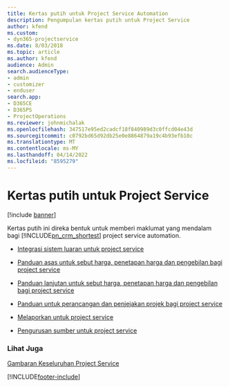 ```yaml
---
title: Kertas putih untuk Project Service Automation
description: Pengumpulan kertas putih untuk Project Service
author: kfend
ms.custom:
- dyn365-projectservice
ms.date: 8/03/2018
ms.topic: article
ms.author: kfend
audience: Admin
search.audienceType:
- admin
- customizer
- enduser
search.app:
- D365CE
- D365PS
- ProjectOperations
ms.reviewer: johnmichalak
ms.openlocfilehash: 347517e95ed2cadcf18f840989d3c0ffcd04e43d
ms.sourcegitcommit: c0792bd65d92db25e0e8864879a19c4b93efb10c
ms.translationtype: MT
ms.contentlocale: ms-MY
ms.lasthandoff: 04/14/2022
ms.locfileid: "8595279"
---
```

# <a name="white-papers-for-project-service"></a>Kertas putih untuk Project Service

[!include [banner](../includes/psa-now-project-operations.md)]

Kertas putih ini direka bentuk untuk memberi maklumat yang mendalam bagi [!INCLUDE[pn_crm_shortest](../includes/pn-crm-shortest.md)] project service automation.

-   [Integrasi sistem luaran untuk project service](https://go.microsoft.com/fwlink/?LinkId=825445)

-   [Panduan asas untuk sebut harga, penetapan harga dan pengebilan bagi project service](https://go.microsoft.com/fwlink/?LinkId=825241)

-   [Panduan lanjutan untuk sebut harga, penetapan harga dan pengebilan bagi project service](https://go.microsoft.com/fwlink/?LinkId=825242)

-   [Panduan untuk perancangan dan penjejakan projek bagi project service](https://go.microsoft.com/fwlink/?LinkId=825243)

-   [Melaporkan untuk project service](https://go.microsoft.com/fwlink/?LinkId=825446)

-   [Pengurusan sumber untuk project service](https://go.microsoft.com/fwlink/?LinkId=825244)

### <a name="see-also"></a>Lihat Juga
 [Gambaran Keseluruhan Project Service](../psa/overview.md)


[!INCLUDE[footer-include](../includes/footer-banner.md)]
